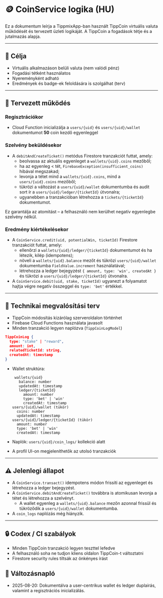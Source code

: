 # 🪙 CoinService logika (HU)

Ez a dokumentum leírja a TippmixApp-ban használt TippCoin virtuális valuta működését és tervezett üzleti logikáját.
A TippCoin a fogadások tétje és a jutalmazás alapja.

---

## 🎯 Célja

- Virtuális alkalmazáson belüli valuta (nem valódi pénz)
- Fogadási tétként használatos
- Nyereményként adható
- Eredmények és badge-ek feloldására is szolgálhat (terv)

---

## 🧠 Tervezett működés

### Regisztrációkor

- Cloud Function inicializálja a `users/{uid}` és `users/{uid}/wallet` dokumentumot **50** coin kezdő egyenleggel

### Szelvény beküldésekor

- A `debitAndCreateTicket()` metódus Firestore tranzakciót futtat, amely:
    - beolvassa az aktuális egyenleget a `wallets/{uid}.coins` mezőből;
    - ha az egyenleg < tét, `FirebaseException(insufficient_coins)` hibával megszakad;
    - levonja a tétet mind a `wallets/{uid}.coins`, mind a `users/{uid}.coins` mezőből;
    - tükrözi a változást a `users/{uid}/wallet` dokumentumba és audit sort ír a `users/{uid}/ledger/{ticketId}` útvonalra;
    - ugyanebben a tranzakcióban létrehozza a `tickets/{ticketId}` dokumentumot.

Ez garantálja az atomitást – a felhasználó nem kerülhet negatív egyenlegbe szelvény nélkül.

### Eredmény kiértékelésekor

- A `CoinService.credit(uid, potentialWin, ticketId)` Firestore tranzakciót futtat, amely:
    - ellenőrzi a `wallets/{uid}/ledger/{ticketId}` dokumentumot és ha létezik, kilép (idempotens);
    - növeli a `wallets/{uid}.balance` mezőt és tükrözi `users/{uid}/wallet` dokumentumba `FieldValue.increment` használatával;
    - létrehozza a ledger bejegyzést `{ amount, type: 'win', createdAt }` és tükrözi a `users/{uid}/ledger/{ticketId}` útvonalra.
- A `CoinService.debit(uid, stake, ticketId)` ugyanezt a folyamatot hajtja végre negatív összeggel és `type: 'bet'` értékkel.

---

## 🧾 Technikai megvalósítási terv

- TippCoin módosítás kizárólag szerveroldalon történhet
- Firebase Cloud Functions használata javasolt
- Minden tranzakció legyen naplózva (`TippCoinLogModel`)
```json
TippCoinLog {
  type: "stake" | "reward",
  amount: int,
  relatedTicketId: string,
  createdAt: timestamp
}
```

- Wallet struktúra:

  ```
   wallets/{uid}
     balance: number
     updatedAt: timestamp
     ledger/{ticketId}
       amount: number
       type: 'bet' | 'win'
       createdAt: timestamp
  users/{uid}/wallet (tükör)
    coins: number
    updatedAt: timestamp
  users/{uid}/ledger/{ticketId} (tükör)
    amount: number
    type: 'bet' | 'win'
    createdAt: timestamp
   ```

- Naplók: `users/{uid}/coin_logs/` kollekció alatt
- A profil UI-on megjeleníthetők az utolsó tranzakciók

---

## ⚠️ Jelenlegi állapot

- A `CoinService.transact()` idempotens módon frissíti az egyenleget és létrehozza a ledger bejegyzést.
- A `CoinService.debitAndCreateTicket()` továbbra is atomikusan levonja a tétet és létrehozza a szelvényt.
  - A wallet egyenleg a `wallets/{uid}.balance` mezőn azonnal frissül és tükröződik a `users/{uid}/wallet` dokumentumba.
- A `coin_logs` naplózás még hiányzik.

---

## 🔒 Codex / CI szabályok

- Minden TippCoin tranzakció legyen teszttel lefedve
- A felhasználó soha ne tudjon kliens oldalon TippCoin-t változtatni
- Firestore security rules tiltsák az önkényes írást

## 📘 Változásnapló

- 2025-08-20: Dokumentálva a user-centrikus wallet és ledger duplairás, valamint a regisztrációs inicializálás.
